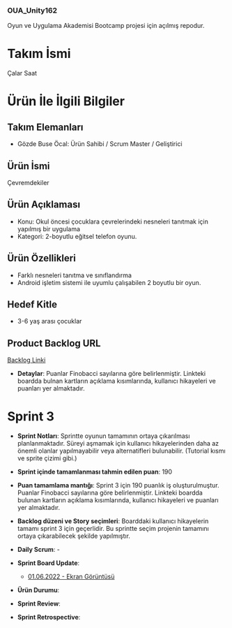 ### OUA_Unity162
Oyun ve Uygulama Akademisi Bootcamp projesi için açılmış repodur.

# **Takım İsmi**
Çalar Saat

# Ürün İle İlgili Bilgiler

## Takım Elemanları
- Gözde Buse Öcal: Ürün Sahibi / Scrum Master / Geliştirici

## Ürün İsmi
Çevremdekiler

## Ürün Açıklaması
- Konu: Okul öncesi çocuklara çevrelerindeki nesneleri tanıtmak için yapılmış bir uygulama
- Kategori: 2-boyutlu eğitsel telefon oyunu.

## Ürün Özellikleri
- Farklı nesneleri tanıtma ve sınıflandırma
- Android işletim sistemi ile uyumlu çalışabilen 2 boyutlu bir oyun.

## Hedef Kitle
- 3-6 yaş arası çocuklar

## Product Backlog URL
[Backlog Linki](https://miro.com/app/board/uXjVOwStjDI=/)

- **Detaylar**: Puanlar Finobacci sayılarına göre belirlenmiştir. Linkteki boardda bulnan kartların açıklama kısımlarında, kullanıcı hikayeleri ve puanları yer almaktadır.

# Sprint 3

- **Sprint Notları**: Sprintte oyunun tamamının ortaya çıkarılması planlanmaktadır. Süreyi aşmamak için kullanıcı hikayelerinden daha az önemli olanlar yapılmayabilir veya alternatifleri bulunabilir. (Tutorial kısmı ve sprite çizimi gibi.)

- **Sprint içinde tamamlanması tahmin edilen puan**: 190

- **Puan tamamlama mantığı**: Sprint 3 için 190 puanlık iş oluşturulmuştur. Puanlar Finobacci sayılarına göre belirlenmiştir. Linkteki boardda bulunan kartların açıklama kısımlarında, kullanıcı hikayeleri ve puanları yer almaktadır.

- **Backlog düzeni ve Story seçimleri**: Boarddaki kullanıcı hikayelerin tamamı sprint 3 için geçerlidir. Bu sprintte seçim projenin tamamını ortaya çıkarabilecek şekilde yapılmıştır.

- **Daily Scrum**: -

- **Sprint Board Update**:
  - [01.06.2022 - Ekran Görüntüsü]()

- **Ürün Durumu**:

- **Sprint Review**:

- **Sprint Retrospective**:

